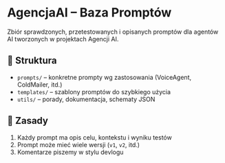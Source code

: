 # AgencjaAI – Baza Promptów

Zbiór sprawdzonych, przetestowanych i opisanych promptów dla agentów AI tworzonych w projektach Agencji AI.

## 📁 Struktura
- `prompts/` – konkretne prompty wg zastosowania (VoiceAgent, ColdMailer, itd.)
- `templates/` – szablony promptów do szybkiego użycia
- `utils/` – porady, dokumentacja, schematy JSON

## 📌 Zasady
1. Każdy prompt ma opis celu, kontekstu i wyniku testów
2. Prompt może mieć wiele wersji (`v1`, `v2`, itd.)
3. Komentarze piszemy w stylu devlogu
